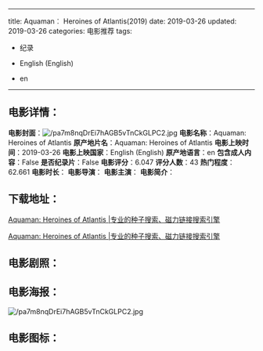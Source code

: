 
---
title: Aquaman︰ Heroines of Atlantis(2019)
date: 2019-03-26
updated: 2019-03-26
categories: 电影推荐
tags:
- 纪录

- English (English)
- en
---


> 

## **电影详情**：

**电影封面**：<img src="https://image.tmdb.org/t/p/w200/pa7m8nqDrEi7hAGB5vTnCkGLPC2.jpg" alt="/pa7m8nqDrEi7hAGB5vTnCkGLPC2.jpg" title="/pa7m8nqDrEi7hAGB5vTnCkGLPC2.jpg">
**电影名称**：Aquaman: Heroines of Atlantis
**原产地片名**：Aquaman: Heroines of Atlantis
**电影上映时间**：2019-03-26
**电影上映国家**：English (English)
**原产地语言**：en
**包含成人内容**：False
**是否纪录片**：False
**电影评分**：6.047
**评分人数**：43
**热门程度**：62.661
**电影时长**：
**电影导演**：
**电影主演**：
**电影简介**：

## **下载地址**：
[Aquaman: Heroines of Atlantis |专业的种子搜索、磁力链接搜索引擎](https://movie.amd794.com:2083/?search=Aquaman%3A%20Heroines%20of%20Atlantis&ordering=&mode=match_phrase&page_size=10&page=1)

[Aquaman: Heroines of Atlantis |专业的种子搜索、磁力链接搜索引擎](https://movie.amd794.com:2083/?search=Aquaman%3A%20Heroines%20of%20Atlantis&ordering=&mode=match_phrase&page_size=10&page=1)
 

## **电影剧照**：


## **电影海报**：
<img src="https://image.tmdb.org/t/p/original/pa7m8nqDrEi7hAGB5vTnCkGLPC2.jpg" alt="/pa7m8nqDrEi7hAGB5vTnCkGLPC2.jpg" title="/pa7m8nqDrEi7hAGB5vTnCkGLPC2.jpg">

## **电影图标**：

